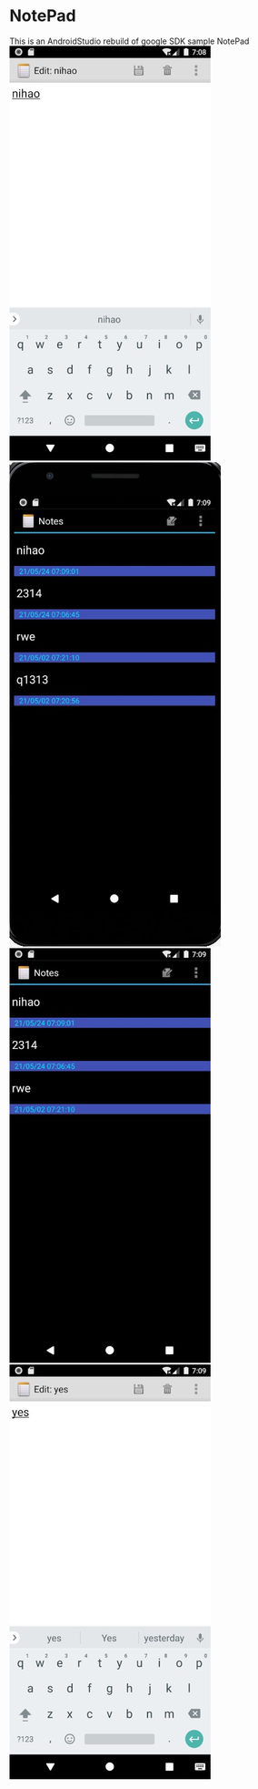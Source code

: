 # NotePad
This is an AndroidStudio rebuild of google SDK sample NotePad
![image](https://github.com/youurs/Notepad1/blob/master/Photo/Snipaste_2021-05-24_15-08-26.jpg)
![image](https://github.com/youurs/Notepad1/blob/master/Photo/Snipaste_2021-05-24_15-09-17.jpg)
![image](https://github.com/youurs/Notepad1/blob/master/Photo/Snipaste_2021-05-24_15-09-40.jpg)
![image](https://github.com/youurs/Notepad1/blob/master/Photo/Snipaste_2021-05-24_15-09-59.jpg)
